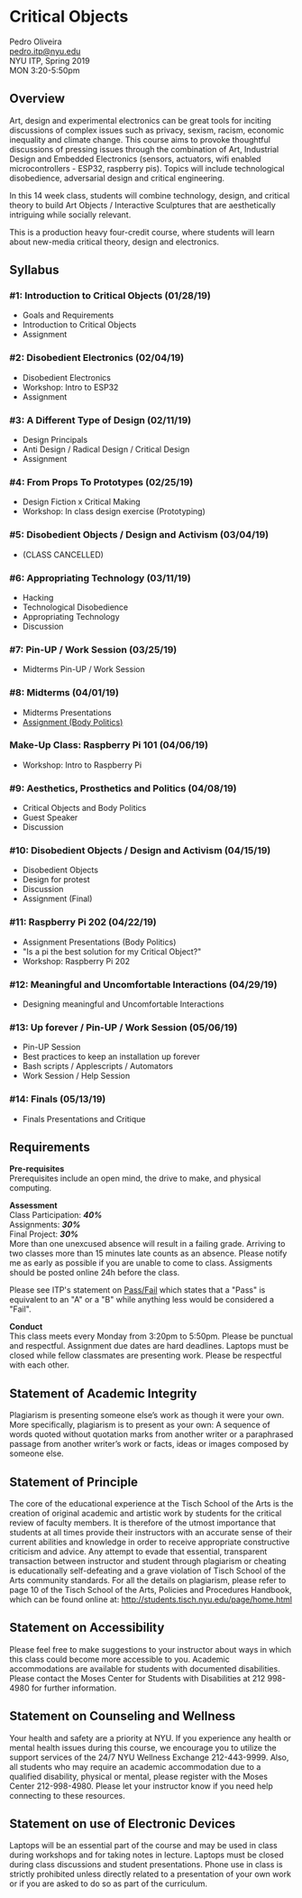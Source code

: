 # Critical Objects

Pedro Oliveira  
pedro.itp@nyu.edu  
NYU ITP, Spring 2019  
MON 3:20-5:50pm

## Overview

Art, design and experimental electronics can be great tools for inciting discussions of complex issues such as privacy, sexism, racism, economic inequality and climate change. This course aims to provoke thoughtful discussions of pressing issues through the combination of Art, Industrial Design and Embedded Electronics (sensors, actuators, wifi enabled microcontrollers - ESP32, raspberry pis). Topics will include technological disobedience, adversarial design and critical engineering.

In this 14 week class, students will combine technology, design, and critical theory to build Art Objects / Interactive Sculptures that are aesthetically intriguing while socially relevant.

This is a production heavy four-credit course, where students will learn about new-media critical theory, design and electronics.



## Syllabus
### #1: Introduction to Critical Objects (01/28/19)
- Goals and Requirements
- Introduction to Critical Objects
- Assignment

### #2: Disobedient Electronics (02/04/19)
- Disobedient Electronics
- Workshop: Intro to ESP32
- Assignment

### #3: A Different Type of Design (02/11/19)
- Design Principals
- Anti Design / Radical Design / Critical Design
- Assignment

### #4: From Props To Prototypes (02/25/19)
- Design Fiction x Critical Making
- Workshop: In class design exercise (Prototyping)

### #5: Disobedient Objects / Design and Activism (03/04/19)
- (CLASS CANCELLED)

### #6: Appropriating Technology (03/11/19)
- Hacking
- Technological Disobedience
- Appropriating Technology
- Discussion

### #7: Pin-UP / Work Session (03/25/19)
- Midterms Pin-UP / Work Session

### #8: Midterms (04/01/19)
- Midterms Presentations
- [Assignment (Body Politics)](https://github.com/juxtapix/CriticalObjects/wiki/08.-Midterms#assignment---body-politcs)

### Make-Up Class: Raspberry Pi 101 (04/06/19)
- Workshop: Intro to Raspberry Pi

### #9: Aesthetics, Prosthetics and Politics (04/08/19)
- Critical Objects and Body Politics
- Guest Speaker
- Discussion

### #10: Disobedient Objects / Design and Activism (04/15/19)
- Disobedient Objects
- Design for protest
- Discussion
- Assignment (Final)

### #11: Raspberry Pi 202 (04/22/19)
- Assignment Presentations (Body Politics)
- "Is a pi the best solution for my Critical Object?"
- Workshop: Raspberry Pi 202

### #12: Meaningful and Uncomfortable Interactions (04/29/19)
- Designing meaningful and Uncomfortable Interactions

### #13: Up forever / Pin-UP / Work Session (05/06/19)
- Pin-UP Session
- Best practices to keep an installation up forever
- Bash scripts / Applescripts / Automators
- Work Session / Help Session

### #14: Finals (05/13/19)
- Finals Presentations and Critique

## Requirements

**Pre-requisites**  
 Prerequisites include an open mind, the drive to make, and physical computing.

**Assessment**  
Class Participation: ***40%***  
Assignments: ***30%***  
Final Project: ***30%***  
More than one unexcused absence will result in a failing grade. Arriving to two classes more than 15 minutes late counts as an absence. Please notify me as early as possible if you are unable to come to class.
Assigments should be posted online 24h before the class.

Please see ITP's statement on [Pass/Fail](http://help.itp.nyu.edu/academic-policies/pass-fail) which states that a "Pass" is equivalent to an "A" or a "B" while anything less would be considered a "Fail".


**Conduct**  
This class meets every Monday from 3:20pm to 5:50pm.
Please be punctual and respectful. Assignment due dates are hard deadlines.
Laptops must be closed while fellow classmates are presenting work. Please be respectful with each other.

## Statement of Academic Integrity

Plagiarism is presenting someone else’s work as though it were your own. More specifically, plagiarism is to present as your own: A sequence of words quoted without quotation marks from another writer or a paraphrased passage from another writer’s work or facts, ideas or images composed by someone else.

## Statement of Principle

The core of the educational experience at the Tisch School of the Arts is the creation of original academic and artistic work by students for the critical review of faculty members. It is therefore of the utmost importance that students at all times provide their instructors with an accurate sense of their current abilities and knowledge in order to receive appropriate constructive criticism and advice. Any attempt to evade that essential, transparent transaction between instructor and student through plagiarism or cheating is educationally self-defeating and a grave violation of Tisch School of the Arts community standards. For all the details on plagiarism, please refer to page 10 of the Tisch School of the Arts, Policies and Procedures Handbook, which can be found online at: http://students.tisch.nyu.edu/page/home.html

## Statement on Accessibility

Please feel free to make suggestions to your instructor about ways in which this class could become more accessible to you. Academic accommodations are available for students with documented disabilities. Please contact the Moses Center for Students with Disabilities at 212 998-4980 for further information.

## Statement on Counseling and Wellness

Your health and safety are a priority at NYU. If you experience any health or mental health issues during this course, we encourage you to utilize the support services of the 24/7 NYU Wellness Exchange 212-443-9999. Also, all students who may require an academic accommodation due to a qualified disability, physical or mental, please register with the Moses Center 212-998-4980. Please let your instructor know if you need help connecting to these resources.

## Statement on use of Electronic Devices

Laptops will be an essential part of the course and may be used in class during workshops and for taking notes in lecture. Laptops must be closed during class discussions and student presentations. Phone use in class is strictly prohibited unless directly related to a presentation of your own work or if you are asked to do so as part of the curriculum.
